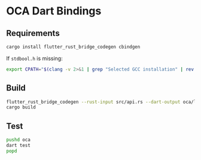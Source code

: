 # OCA Dart Bindings

## Requirements

```sh
cargo install flutter_rust_bridge_codegen cbindgen
```

If `stdbool.h` is missing:

```sh
export CPATH="$(clang -v 2>&1 | grep "Selected GCC installation" | rev | cut -d' ' -f1 | rev)/include"
```

## Build

```sh
flutter_rust_bridge_codegen --rust-input src/api.rs --dart-output oca/lib/bridge_generated.dart
cargo build
```

## Test

```sh
pushd oca
dart test
popd
```
